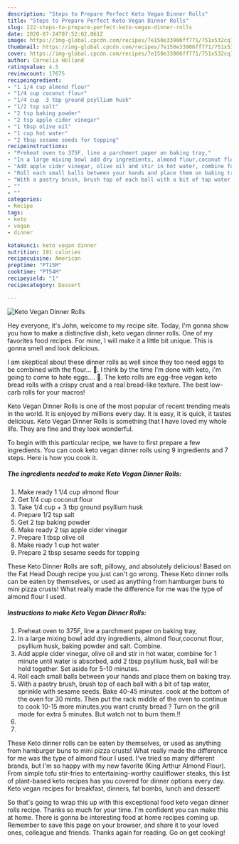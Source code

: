```yaml
---
description: "Steps to Prepare Perfect Keto Vegan Dinner Rolls"
title: "Steps to Prepare Perfect Keto Vegan Dinner Rolls"
slug: 222-steps-to-prepare-perfect-keto-vegan-dinner-rolls
date: 2020-07-24T07:52:02.061Z
image: https://img-global.cpcdn.com/recipes/7e150e33906ff771/751x532cq70/keto-vegan-dinner-rolls-recipe-main-photo.jpg
thumbnail: https://img-global.cpcdn.com/recipes/7e150e33906ff771/751x532cq70/keto-vegan-dinner-rolls-recipe-main-photo.jpg
cover: https://img-global.cpcdn.com/recipes/7e150e33906ff771/751x532cq70/keto-vegan-dinner-rolls-recipe-main-photo.jpg
author: Cornelia Holland
ratingvalue: 4.5
reviewcount: 17675
recipeingredient:
- "1 1/4 cup almond flour"
- "1/4 cup coconut flour"
- "1/4 cup  3 tbp ground psyllium husk"
- "1/2 tsp salt"
- "2 tsp baking powder"
- "2 tsp apple cider vinegar"
- "1 tbsp olive oil"
- "1 cup hot water"
- "2 tbsp sesame seeds for topping"
recipeinstructions:
- "Preheat oven to 375F, line a parchment paper on baking tray,"
- "In a large mixing bowl add dry ingredients, almond flour,coconut flour, psyllium husk, baking powder and salt. Combine."
- "Add apple cider vinegar, olive oil and stir in hot water, combine for 1 minute until water is absorbed, add 2 tbsp psyllium husk, ball will be hold together. Set aside for 5-10 minutes."
- "Roll each small balls between your hands and place them on baking tray."
- "With a pastry brush, brush top of each ball with a bit of tap water, sprinkle with sesame seeds. Bake 40-45 minutes. cook at the bottom of the oven for 30 mints. Then put the rack middle of the oven to continue to cook 10-15 more minutes.you want crusty bread ? Turn on the grill mode for extra 5 minutes. But watch not to burn them.!!"
- ""
- ""
categories:
- Recipe
tags:
- keto
- vegan
- dinner

katakunci: keto vegan dinner 
nutrition: 191 calories
recipecuisine: American
preptime: "PT15M"
cooktime: "PT54M"
recipeyield: "1"
recipecategory: Dessert

---
```



![Keto Vegan Dinner Rolls](https://img-global.cpcdn.com/recipes/7e150e33906ff771/751x532cq70/keto-vegan-dinner-rolls-recipe-main-photo.jpg)

Hey everyone, it's John, welcome to my recipe site. Today, I'm gonna show you how to make a distinctive dish, keto vegan dinner rolls. One of my favorites food recipes. For mine, I will make it a little bit unique. This is gonna smell and look delicious.

I am skeptical about these dinner rolls as well since they too need eggs to be combined with the flour… 🙁. I think by the time I&#39;m done with keto, i&#39;m going to come to hate eggs…. 🙁. The keto rolls are egg-free vegan keto bread rolls with a crispy crust and a real bread-like texture. The best low-carb rolls for your macros!

Keto Vegan Dinner Rolls is one of the most popular of recent trending meals in the world. It is enjoyed by millions every day. It is easy, it is quick, it tastes delicious. Keto Vegan Dinner Rolls is something that I have loved my whole life. They are fine and they look wonderful.


To begin with this particular recipe, we have to first prepare a few ingredients. You can cook keto vegan dinner rolls using 9 ingredients and 7 steps. Here is how you cook it.

<!--inarticleads1-->

##### The ingredients needed to make Keto Vegan Dinner Rolls:

1. Make ready 1 1/4 cup almond flour
1. Get 1/4 cup coconut flour
1. Take 1/4 cup + 3 tbp ground psyllium husk
1. Prepare 1/2 tsp salt
1. Get 2 tsp baking powder
1. Make ready 2 tsp apple cider vinegar
1. Prepare 1 tbsp olive oil
1. Make ready 1 cup hot water
1. Prepare 2 tbsp sesame seeds for topping


These Keto Dinner Rolls are soft, pillowy, and absolutely delicious! Based on the Fat Head Dough recipe you just can&#39;t go wrong. These Keto dinner rolls can be eaten by themselves, or used as anything from hamburger buns to mini pizza crusts! What really made the difference for me was the type of almond flour I used. 

<!--inarticleads2-->

##### Instructions to make Keto Vegan Dinner Rolls:

1. Preheat oven to 375F, line a parchment paper on baking tray,
1. In a large mixing bowl add dry ingredients, almond flour,coconut flour, psyllium husk, baking powder and salt. Combine.
1. Add apple cider vinegar, olive oil and stir in hot water, combine for 1 minute until water is absorbed, add 2 tbsp psyllium husk, ball will be hold together. Set aside for 5-10 minutes.
1. Roll each small balls between your hands and place them on baking tray.
1. With a pastry brush, brush top of each ball with a bit of tap water, sprinkle with sesame seeds. Bake 40-45 minutes. cook at the bottom of the oven for 30 mints. Then put the rack middle of the oven to continue to cook 10-15 more minutes.you want crusty bread ? Turn on the grill mode for extra 5 minutes. But watch not to burn them.!!
1. 
1. 


These Keto dinner rolls can be eaten by themselves, or used as anything from hamburger buns to mini pizza crusts! What really made the difference for me was the type of almond flour I used. I&#39;ve tried so many different brands, but I&#39;m so happy with my new favorite (King Arthur Almond Flour). From simple tofu stir-fries to entertaining-worthy cauliflower steaks, this list of plant-based keto recipes has you covered for dinner options every day. Keto vegan recipes for breakfast, dinners, fat bombs, lunch and dessert! 

So that's going to wrap this up with this exceptional food keto vegan dinner rolls recipe. Thanks so much for your time. I'm confident you can make this at home. There is gonna be interesting food at home recipes coming up. Remember to save this page on your browser, and share it to your loved ones, colleague and friends. Thanks again for reading. Go on get cooking!

